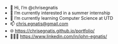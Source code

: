 - 👋 Hi, I’m @chrisegnatis
- 👀 I’m currently interested in a summer internship
- 🌱   I’m currently learning Computer Science at UTD
- 📫   chris.egnatis@gmail.com
- 🌐   https://chrisegnatis.github.io/portfolio/
- 👨‍💼🤝 https://www.linkedin.com/in/john-egnatis/

<!---
chrisegnatis/chrisegnatis is a ✨ special ✨ repository because its `README.md` (this file) appears on your GitHub profile.
You can click the Preview link to take a look at your changes.
--->
